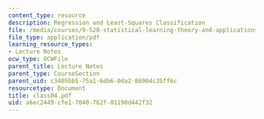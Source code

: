```yaml
---
content_type: resource
description: Regression and Least-Squares Classification
file: /media/courses/9-520-statistical-learning-theory-and-applications-spring-2003/a6ec2449cfe17040762f01190d442f32_class04.pdf
file_type: application/pdf
learning_resource_types:
- Lecture Notes
ocw_type: OCWFile
parent_title: Lecture Notes
parent_type: CourseSection
parent_uid: c3405bb5-75a1-6db6-0da2-86904c35ff6c
resourcetype: Document
title: class04.pdf
uid: a6ec2449-cfe1-7040-762f-01190d442f32
---
```

